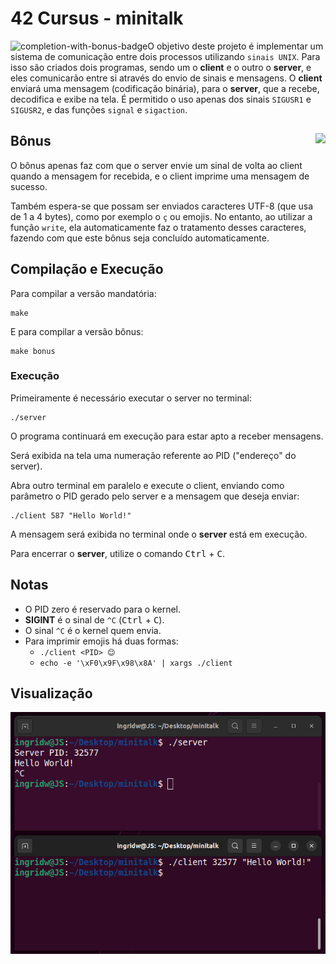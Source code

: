 # 42 Cursus - minitalk

<img src="https://game.42sp.org.br/static/assets/achievements/minitalkm.png" alt="completion-with-bonus-badge" align="left">

O objetivo deste projeto é implementar um sistema de comunicação entre dois processos utilizando `sinais UNIX`. Para isso são criados dois programas, sendo um o **client** e o outro o **server**, e eles comunicarão entre si através do envio de sinais e mensagens. O **client** enviará uma mensagem (codificação binária), para o **server**, que a recebe, decodifica e exibe na tela. É permitido o uso apenas dos sinais `SIGUSR1` e `SIGUSR2`, e das funções `signal` e `sigaction`.

## Bônus <img src="https://img.shields.io/badge/GRADE-125%2F100-green" align="right">

O bônus apenas faz com que o server envie um sinal de volta ao client quando a mensagem for recebida, e o client imprime uma mensagem de sucesso.

Também espera-se que possam ser enviados caracteres UTF-8 (que usa de 1 a 4 bytes), como por exemplo o `ç` ou emojis. No entanto, ao utilizar a função `write`, ela automaticamente faz o tratamento desses caracteres, fazendo com que este bônus seja concluído automaticamente.

## Compilação e Execução 

Para compilar a versão mandatória:

```
make
```

E para compilar a versão bônus:

```
make bonus
```

### Execução

Primeiramente é necessário executar o server no terminal:

```
./server
```

O programa continuará em execução para estar apto a receber mensagens.

Será exibida na tela uma numeração referente ao PID ("endereço" do server).

Abra outro terminal em paralelo e execute o client, enviando como parâmetro o PID gerado pelo server e a mensagem que deseja enviar:

```
./client 587 "Hello World!"
```

A mensagem será exibida no terminal onde o **server** está em execução.

Para encerrar o **server**, utilize o comando <kbd>Ctrl</kbd> + <kbd>C</kbd>.

## Notas

- O PID zero é reservado para o kernel.
- **SIGINT** é o sinal de `^C` (<kbd>Ctrl</kbd> + <kbd>C</kbd>).
- O sinal `^C` é o kernel quem envia.
- Para imprimir emojis há duas formas:
	- `./client <PID> 😊`
	- `echo -e '\xF0\x9F\x98\x8A' | xargs ./client`

## Visualização

<div align="center">

![minitalk](./info/minitalk.png)

</div>
